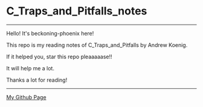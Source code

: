 # C_Traps_and_Pitfalls_notes

---

Hello! It's beckoning-phoenix here!

This repo is my reading notes of C_Traps_and_Pitfalls by Andrew Koenig.

If it helped you, star this repo pleaaaaase!!

It will help me a lot.

Thanks a lot for reading!

---

[My Github Page](https://github.com/beckoning-phoenix)
